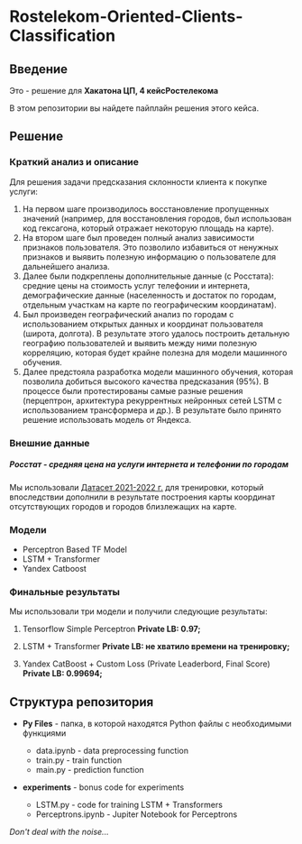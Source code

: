 # Rostelekom-Oriented-Clients-Classification

## Введение
Это - решение для **Хакатона ЦП, 4 кейсРостелекома**

В этом репозитории вы найдете пайплайн решения этого кейса.


## Решение

### Краткий анализ и описание
Для решения задачи предсказания склонности клиента к покупке услуги:
1. На первом шаге производилось восстановление пропущенных значений (например, для восстановления городов, был использован код гексагона, который отражает некоторую площадь на карте).
2. На втором шаге был проведен полный анализ зависимости признаков пользователя. Это позволило избавиться от ненужных признаков и выявить полезную информацию о пользователе для дальнейшего анализа.
3. Далее были подкреплены дополнительные данные (с Росстата): средние цены на стоимость услуг телефонии и интернета, демографические данные (населенность и достаток по городам, отдельным участкам на карте по географическим координатам).
4. Был произведен географический анализ по городам с использованием открытых данных и координат пользователя (широта, долгота). В результате этого удалось построить детальную географию пользователей и выявить между ними полезную корреляцию, которая будет крайне полезна для модели машинного обучения.
5. Далее предстояла разработка модели машинного обучения, которая позволила добиться высокого качества предсказания (95%). В процессе были протестированы самые разные решения (перцептрон, архитектура рекуррентных нейронных сетей LSTM c использованием трансформера и др.). В результате было принято решение использовать модель от Яндекса.

### Внешние данные
##### Росстат - средняя цена на услуги интернета и телефонии по городам
Мы использовали [Датасет 2021-2022 г.](https://www.kaggle.com/tahsin/cassava-leaf-disease-merged) для тренировки, который впоследствии дополнили в результате построения карты координат отсутствующих городов и городов близлежащих на карте.


### Модели
- Perceptron Based TF Model
- LSTM + Transformer
- Yandex Catboost


### Финальные результаты
Мы использовали три модели и получили следующие результаты:

1) Tensorflow Simple Perceptron
**Private LB: 0.97;**

2) LSTM + Transformer
**Private LB: не хватило времени на тренировку;**

3) Yandex CatBoost + Custom Loss (Private Leaderbord, Final Score)
**Private LB: 0.99694;**

## Структура репозитория
- **Py Files** - папка, в которой находятся Python файлы с необходимыми функциями
  - data.ipynb - data preprocessing function
  - train.py - train function
  - main.py - prediction function

- **experiments** - bonus code for experiments
  - LSTM.py - code for training LSTM + Transformers
  - Perceptrons.ipynb - Jupiter Notebook for Perceptrons


*Don't deal with the noise...*